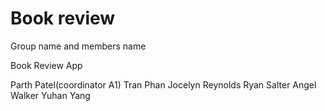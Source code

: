 # Book review
Group name and members name

Book Review App

Parth Patel(coordinator A1)
Tran Phan
Jocelyn Reynolds
Ryan Salter
Angel Walker
Yuhan Yang
